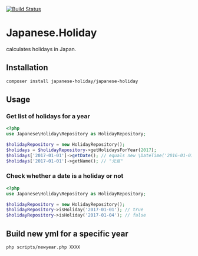 [![Build Status](https://travis-ci.org/77web/Japanese.Holiday.svg?branch=master)](https://travis-ci.org/77web/Japanese.Holiday)

# Japanese.Holiday

calculates holidays in Japan.

## Installation

```bash
composer install japanese-holiday/japanese-holiday
```

## Usage

### Get list of holidays for a year

```php
<?php
use Japanese\Holiday\Repository as HolidayRepository;

$holidayRepository = new HolidayRepository();
$holidays = $holidayRepository->getHolidaysForYear(2017);
$holidays['2017-01-01']->getDate(); // equals new \DateTime('2016-01-01')
$holidays['2017-01-01']->getName(); // "元旦"

```

### Check whether a date is a holiday or not

```php
<?php
use Japanese\Holiday\Repository as HolidayRepository;

$holidayRepository = new HolidayRepository();
$holidayRepository->isHoliday('2017-01-01'); // true
$holidayRepository->isHoliday('2017-01-04'); // false
```


## Build new yml for a specific year

```bash
php scripts/newyear.php XXXX
```
